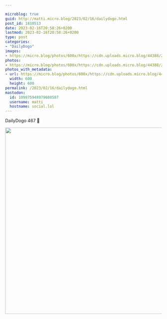 ```yaml
---

microblog: true
guid: http://matti.micro.blog/2023/02/16/dailydogo.html
post_id: 1810513
date: 2023-02-16T20:58:26+0200
lastmod: 2023-02-16T20:58:26+0200
type: post
categories:
- "DailyDogo"
images:
- https://micro.blog/photos/600x/https://cdn.uploads.micro.blog/44388/2023/eec54abd7f.jpg
photos:
- https://micro.blog/photos/600x/https://cdn.uploads.micro.blog/44388/2023/eec54abd7f.jpg
photos_with_metadata:
- url: https://micro.blog/photos/600x/https://cdn.uploads.micro.blog/44388/2023/eec54abd7f.jpg
  width: 600
  height: 600
permalink: /2023/02/16/dailydogo.html
mastodon:
  id: 109875948979680587
  username: matti
  hostname: social.lol
---
```

DailyDogo 467 🐶

<img src="https://micro.blog/photos/600x/https://blog.martin-haehnel.de/uploads/2023/eec54abd7f.jpg" width="600" height="600" alt="" />
